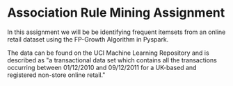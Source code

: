 Association Rule Mining Assignment
=====

In this assignment we will be be identifying frequent itemsets from an online retail dataset using the FP-Growth Algorithm in Pyspark.

The data can be found on the UCI Machine Learning Repository and is described as "a transactional data set which contains all the transactions occurring between 01/12/2010 and 09/12/2011 for a UK-based and registered non-store online retail."
